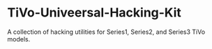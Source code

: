 # TiVo-Univeersal-Hacking-Kit
A collection of hacking utilities for Series1, Series2, and Series3 TiVo models.
